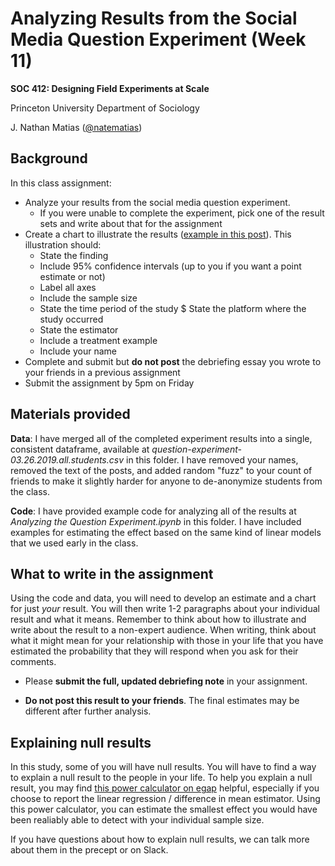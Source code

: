 # Analyzing Results from the Social Media Question Experiment (Week 11)
**SOC 412: Designing Field Experiments at Scale**

Princeton University Department of Sociology

J. Nathan Matias ([@natematias](https://twitter.com/natematias))

## Background
In this class assignment:
* Analyze your results from the social media question experiment. 
    * If you were unable to complete the experiment, pick one of the result sets and write about that for the assignment
* Create a chart to illustrate the results ([example in this post](https://medium.com/@natematias/how-anyone-can-audit-facebooks-newsfeed-b879c3e29015)). This illustration should:
    * State the finding
    * Include 95% confidence intervals (up to you if you want a point estimate or not)
    * Label all axes
    * Include the sample size
    * State the time period of the study
    $ State the platform where the study occurred
    * State the estimator
    * Include a treatment example
    * Include your name
* Complete and submit but **do not post** the debriefing essay you wrote to your friends in a previous assignment
* Submit the assignment by 5pm on Friday

## Materials provided
**Data**: I have merged all of the completed experiment results into a single, consistent dataframe, available at *question-experiment-03.26.2019.all.students.csv* in this folder. I have removed your names, removed the text of the posts, and added random "fuzz" to your count of friends to make it slightly harder for anyone to de-anonymize students from the class.

**Code**: I have provided example code for analyzing all of the results at *Analyzing the Question Experiment.ipynb* in this folder. I have included examples for estimating the effect based on the same kind of linear models that we used early in the class.

## What to write in the assignment
Using the code and data, you will need to develop an estimate and a chart for just *your* result. You will then write 1-2 paragraphs about your individual result and what it means. Remember to think about how to illustrate and write about the result to a non-expert audience. When writing, think about what it might mean for your relationship with those in your life that you have estimated the probability that they will respond when you ask for their comments.

* Please **submit the full, updated debriefing note** in your assignment.

* **Do not post this result to your friends**. The final estimates may be different after further analysis.

## Explaining null results
In this study, some of you will have null results. You will have to find a way to explain a null result to the people in your life. To help you explain a null result, you may find [this power calculator on egap](https://egap.shinyapps.io/power-app/) helpful, especially if you choose to report the linear regression / difference in mean estimator. Using this power calculator, you can estimate the smallest effect you would have been realiably able to detect with your individual sample size.

If you have questions about how to explain null results, we can talk more about them in the precept or on Slack.
